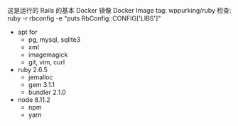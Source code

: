 这是运行的 Rails 的基本 Docker 镜像
Docker Image tag: wppurking/ruby
检查: ruby -r rbconfig -e "puts RbConfig::CONFIG['LIBS']"

- apt for
    - pg, mysql, sqlite3
    - xml
    - imagemagick
    - git, vim, curl
- ruby 2.6.5
    - jemalloc
    - gem 3.1.1
    - bundler 2.1.0
- node 8.11.2
    - npm
    - yarn

